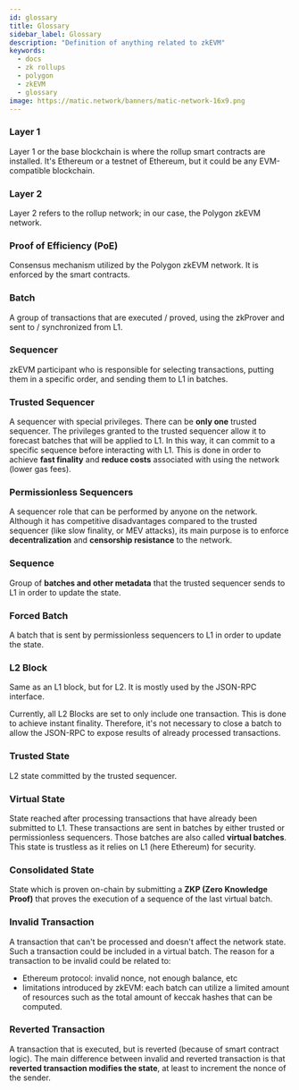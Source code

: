 ```yaml
---
id: glossary
title: Glossary
sidebar_label: Glossary
description: "Definition of anything related to zkEVM"
keywords:
  - docs
  - zk rollups
  - polygon
  - zkEVM
  - glossary
image: https://matic.network/banners/matic-network-16x9.png
---
```


### Layer 1

Layer 1 or the base blockchain is where the rollup smart contracts are installed. It's Ethereum or a testnet of Ethereum, but it could be any EVM-compatible blockchain.

### Layer 2

Layer 2 refers to the rollup network; in our case,  the Polygon zkEVM network.

### Proof of Efficiency (PoE)

Consensus mechanism utilized by the Polygon zkEVM network. It is enforced by the smart contracts.

### Batch

A group of transactions that are executed / proved, using the zkProver and sent to / synchronized from L1.

### Sequencer

zkEVM participant who is responsible for selecting transactions, putting them in a specific order, and sending them to L1 in batches.

### Trusted Sequencer

A sequencer with special privileges. There can be **only one** trusted sequencer. The privileges granted to the trusted sequencer allow it to forecast batches that will be applied to L1. In this way, it can commit to a specific sequence before interacting with L1. This is done in order to achieve **fast finality** and **reduce costs** associated with using the network (lower gas fees).

### Permissionless Sequencers

A sequencer role that can be performed by anyone on the network. Although it has competitive disadvantages compared to the trusted sequencer (like slow finality, or MEV attacks), its main purpose is to enforce **decentralization** and **censorship resistance** to the network.

### Sequence

Group of **batches and other metadata** that the trusted sequencer sends to L1 in order to update the state.

### Forced Batch

A batch that is sent by permissionless sequencers to L1 in order to update the state.

### L2 Block

Same as an L1 block, but for L2. It is mostly used by the JSON-RPC interface.

Currently, all L2 Blocks are set to only include one transaction. This is done to achieve instant finality. Therefore, it's not necessary to close a batch to allow the JSON-RPC to expose results of already processed transactions.

### Trusted State

L2 state committed by the trusted sequencer.

### Virtual State

State reached after processing transactions that have already been submitted to L1. These transactions are sent in batches by either trusted or permissionless sequencers. Those batches are also called **virtual batches**. This state is trustless as it relies on L1 (here Ethereum) for security.

### Consolidated State

State which is proven on-chain by submitting a **ZKP (Zero Knowledge Proof)** that proves the execution of a sequence of the last virtual batch.

### Invalid Transaction

A transaction that can't be processed and doesn't affect the network state. Such a transaction could be included in a virtual batch. The reason for a transaction to be invalid could be related to:
- Ethereum protocol: invalid nonce, not enough balance, etc
- limitations introduced by zkEVM: each batch can utilize a limited amount of resources such as the total amount of keccak hashes that can be computed.

### Reverted Transaction

A transaction that is executed, but is reverted (because of smart contract logic). The main difference between invalid and reverted transaction is that **reverted transaction modifies the state**, at least to increment the nonce of the sender.
